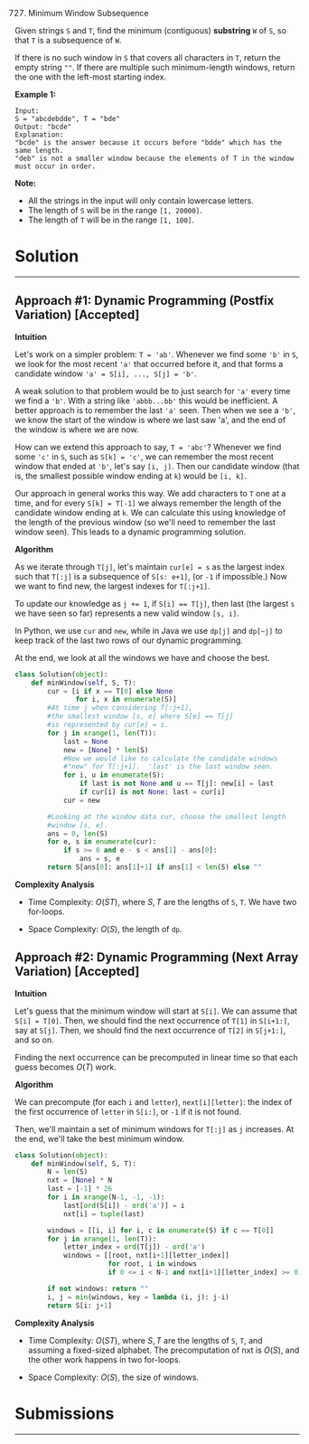727. Minimum Window Subsequence

Given strings `S` and `T`, find the minimum (contiguous) **substring** `W` of `S`, so that `T` is a subsequence of `W`.

If there is no such window in `S` that covers all characters in `T`, return the empty string `""`. If there are multiple such minimum-length windows, return the one with the left-most starting index.

**Example 1:**
```
Input: 
S = "abcdebdde", T = "bde"
Output: "bcde"
Explanation: 
"bcde" is the answer because it occurs before "bdde" which has the same length.
"deb" is not a smaller window because the elements of T in the window must occur in order.
``` 

**Note:**

* All the strings in the input will only contain lowercase letters.
* The length of `S` will be in the range `[1, 20000]`.
* The length of `T` will be in the range `[1, 100]`.

# Solution
---
## Approach #1: Dynamic Programming (Postfix Variation) [Accepted]
**Intuition**

Let's work on a simpler problem: `T = 'ab'`. Whenever we find some `'b'` in `S`, we look for the most recent `'a'` that occurred before it, and that forms a candidate window `'a' = S[i], ..., S[j] = 'b'`.

A weak solution to that problem would be to just search for `'a'` every time we find a `'b'`. With a string like `'abbb...bb'` this would be inefficient. A better approach is to remember the last `'a'` seen. Then when we see a `'b'`, we know the start of the window is where we last saw 'a', and the end of the window is where we are now.

How can we extend this approach to say, `T = 'abc'`? Whenever we find some `'c'` in `S`, such as `S[k] = 'c'`, we can remember the most recent window that ended at `'b'`, let's say `[i, j]`. Then our candidate window (that is, the smallest possible window ending at `k`) would be `[i, k]`.

Our approach in general works this way. We add characters to `T` one at a time, and for every `S[k] = T[-1]` we always remember the length of the candidate window ending at `k`. We can calculate this using knowledge of the length of the previous window (so we'll need to remember the last window seen). This leads to a dynamic programming solution.

**Algorithm**

As we iterate through `T[j]`, let's maintain `cur[e] = s` as the largest index such that `T[:j]` is a subsequence of `S[s: e+1]`, (or `-1` if impossible.) Now we want to find new, the largest indexes for `T[:j+1]`.

To update our knowledge as `j += 1`, if `S[i] == T[j]`, then last (the largest `s` we have seen so far) represents a new valid window `[s, i]`.

In Python, we use `cur` and `new`, while in Java we use `dp[j]` and `dp[~j]` to keep track of the last two rows of our dynamic programming.

At the end, we look at all the windows we have and choose the best.

```python
class Solution(object):
    def minWindow(self, S, T):
        cur = [i if x == T[0] else None
               for i, x in enumerate(S)]
        #At time j when considering T[:j+1],
        #the smallest window [s, e] where S[e] == T[j]
        #is represented by cur[e] = s.
        for j in xrange(1, len(T)):
            last = None
            new = [None] * len(S)
            #Now we would like to calculate the candidate windows
            #"new" for T[:j+1].  'last' is the last window seen.
            for i, u in enumerate(S):
                if last is not None and u == T[j]: new[i] = last
                if cur[i] is not None: last = cur[i]
            cur = new

        #Looking at the window data cur, choose the smallest length
        #window [s, e].
        ans = 0, len(S)
        for e, s in enumerate(cur):
            if s >= 0 and e - s < ans[1] - ans[0]:
                ans = s, e
        return S[ans[0]: ans[1]+1] if ans[1] < len(S) else ""
```

**Complexity Analysis**

* Time Complexity: $O(ST)$, where $S, T$ are the lengths of `S`, `T`. We have two for-loops.

* Space Complexity: $O(S)$, the length of `dp`.

## Approach #2: Dynamic Programming (Next Array Variation) [Accepted]
**Intuition**

Let's guess that the minimum window will start at `S[i]`. We can assume that `S[i] = T[0]`. Then, we should find the next occurrence of `T[1]` in `S[i+1:]`, say at `S[j]`. Then, we should find the next occurrence of `T[2]` in `S[j+1:]`, and so on.

Finding the next occurrence can be precomputed in linear time so that each guess becomes $O(T)$ work.

**Algorithm**

We can precompute (for each `i` and `letter`), `next[i][letter]`: the index of the first occurrence of `letter` in `S[i:]`, or `-1` if it is not found.

Then, we'll maintain a set of minimum windows for `T[:j]` as `j` increases. At the end, we'll take the best minimum window.

```python
class Solution(object):
    def minWindow(self, S, T):
        N = len(S)
        nxt = [None] * N
        last = [-1] * 26
        for i in xrange(N-1, -1, -1):
            last[ord(S[i]) - ord('a')] = i
            nxt[i] = tuple(last)

        windows = [[i, i] for i, c in enumerate(S) if c == T[0]]
        for j in xrange(1, len(T)):
            letter_index = ord(T[j]) - ord('a')
            windows = [[root, nxt[i+1][letter_index]]
                       for root, i in windows
                       if 0 <= i < N-1 and nxt[i+1][letter_index] >= 0]

        if not windows: return ""
        i, j = min(windows, key = lambda (i, j): j-i)
        return S[i: j+1]
```

**Complexity Analysis**

* Time Complexity: $O(ST)$, where $S, T$ are the lengths of `S`, `T`, and assuming a fixed-sized alphabet. The precomputation of nxt is $O(S)$, and the other work happens in two for-loops.

* Space Complexity: $O(S)$, the size of windows.

# Submissions
---
